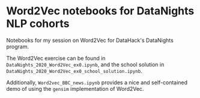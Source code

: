 # Word2Vec notebooks for DataNights NLP cohorts

Notebooks for my session on Word2Vec for DataHack's DataNights program.

The Word2Vec exercise can be found in ``DataNights_2020_Word2Vec_ex0.ipynb``, and the school solution in ``DataNights_2020_Word2Vec_ex0_school_solution.ipynb``.

Additionally, ``Word2vec_BBC_news.ipynb`` provides a nice and self-contained demo of using the ``gensim`` implementation of Word2Vec.
